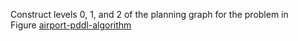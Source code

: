

Construct levels 0, 1, and 2 of the planning graph for the problem in
Figure <a href="#">airport-pddl-algorithm</a>
